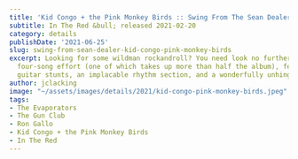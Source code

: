 ```yaml
---
title: 'Kid Congo + the Pink Monkey Birds :: Swing From The Sean Dealer'
subtitle: In The Red &bull; released 2021-02-20
category: details
publishDate: '2021-06-25'
slug: swing-from-sean-dealer-kid-congo-pink-monkey-birds
excerpt: Looking for some wildman rockandroll? You need look no further than this
  four-song effort (one of which takes up more than half the album), featuring out-of-control
  guitar stunts, an implacable rhythm section, and a wonderfully unhinged vibe.
author: jclacking
image: "~/assets/images/details/2021/kid-congo-pink-monkey-birds.jpeg"
tags:
- The Evaporators
- The Gun Club
- Ron Gallo
- Kid Congo + the Pink Monkey Birds
- In The Red
---
```


